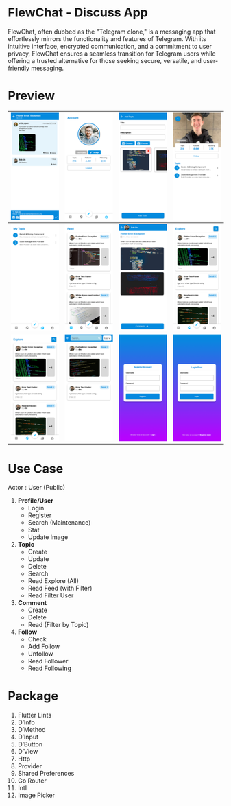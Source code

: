 # FlewChat - Discuss App

FlewChat, often dubbed as the "Telegram clone," is a messaging app that effortlessly mirrors the functionality and features of Telegram. With its intuitive interface, encrypted communication, and a commitment to user privacy, FlewChat ensures a seamless transition for Telegram users while offering a trusted alternative for those seeking secure, versatile, and user-friendly messaging.

# Preview

| ![Untitled](FlewChat%20-%20Discuss%20App%202d652c2e88274ddfbda4b1e3eaf54fa1/Untitled.png) | ![Untitled](FlewChat%20-%20Discuss%20App%202d652c2e88274ddfbda4b1e3eaf54fa1/Untitled%201.png) | ![Untitled](FlewChat%20-%20Discuss%20App%202d652c2e88274ddfbda4b1e3eaf54fa1/Untitled%202.png) | ![Untitled](FlewChat%20-%20Discuss%20App%202d652c2e88274ddfbda4b1e3eaf54fa1/Untitled%203.png) |
| ----------- | ----------- | ----------- | ----------- |
| ![Untitled](FlewChat%20-%20Discuss%20App%202d652c2e88274ddfbda4b1e3eaf54fa1/Untitled%204.png) | ![Untitled](FlewChat%20-%20Discuss%20App%202d652c2e88274ddfbda4b1e3eaf54fa1/Untitled%205.png) | ![Untitled](FlewChat%20-%20Discuss%20App%202d652c2e88274ddfbda4b1e3eaf54fa1/Untitled%206.png) | ![Untitled](FlewChat%20-%20Discuss%20App%202d652c2e88274ddfbda4b1e3eaf54fa1/Untitled%207.png) |
| ![Untitled](FlewChat%20-%20Discuss%20App%202d652c2e88274ddfbda4b1e3eaf54fa1/Untitled%207.png) | ![Untitled](FlewChat%20-%20Discuss%20App%202d652c2e88274ddfbda4b1e3eaf54fa1/Untitled%208.png) | ![Untitled](FlewChat%20-%20Discuss%20App%202d652c2e88274ddfbda4b1e3eaf54fa1/Untitled%209.png) | ![Untitled](FlewChat%20-%20Discuss%20App%202d652c2e88274ddfbda4b1e3eaf54fa1/Untitled%2010.png) |


# Use Case

Actor : User (Public)

1. **Profile/User**
    - Login
    - Register
    - Search (Maintenance)
    - Stat
    - Update Image
2. **Topic**
    - Create
    - Update
    - Delete
    - Search
    - Read Explore (All)
    - Read Feed (with Filter)
    - Read Filter User
3. **Comment**
    - Create
    - Delete
    - Read (Filter by Topic)
4. **Follow**
    - Check
    - Add Follow
    - Unfollow
    - Read Follower
    - Read Following

# Package

1. Flutter Lints
2. D’Info
3. D’Method
4. D’Input
5. D’Button
6. D’View
7. Http
8. Provider
9. Shared Preferences
10. Go Router
11. Intl
12. Image Picker
